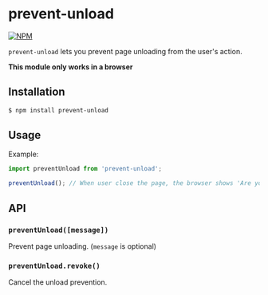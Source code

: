 # prevent-unload

[![NPM](https://nodei.co/npm/prevent-unload.png?downloads=true)](https://nodei.co/npm/prevent-unload/)

`prevent-unload` lets you prevent page unloading from the user's action.

**This module only works in a browser**

## Installation

```bash
$ npm install prevent-unload
```

## Usage

Example:

```javascript
import preventUnload from 'prevent-unload';

preventUnload(); // When user close the page, the browser shows 'Are you sure?' dialog box.
```

## API

### `preventUnload([message])`

Prevent page unloading. (`message` is optional)

### `preventUnload.revoke()`

Cancel the unload prevention.

